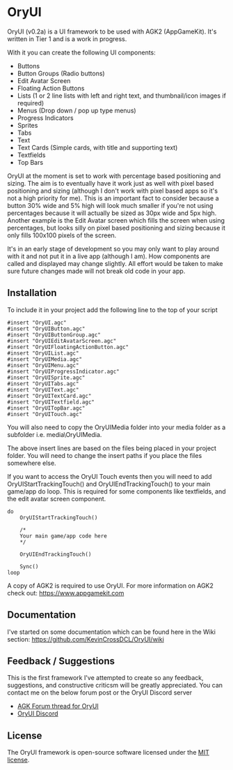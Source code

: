 # OryUI
OryUI (v0.2a) is a UI framework to be used with AGK2 (AppGameKit). It's written in Tier 1 and is a work in progress.

With it you can create the following UI components:

* Buttons
* Button Groups (Radio buttons)
* Edit Avatar Screen
* Floating Action Buttons
* Lists (1 or 2 line lists with left and right text, and thumbnail/icon images if required)
* Menus (Drop down / pop up type menus)
* Progress Indicators
* Sprites
* Tabs
* Text
* Text Cards (Simple cards, with title and supporting text)
* Textfields
* Top Bars

OryUI at the moment is set to work with percentage based positioning and sizing. The aim is to eventually have it work just as well with pixel based positioning and sizing (although I don't work with pixel based apps so it's not a high priority for me). This is an important fact to consider because a button 30% wide and 5% high will look much smaller if you're not using percentages because it will actually be sized as 30px wide and 5px high. Another example is the Edit Avatar screen which fills the screen when using percentages, but looks silly on pixel based positioning and sizing because it only fills 100x100 pixels of the screen.

It's in an early stage of development so you may only want to play around with it and not put it in a live app (although I am). How components are called and displayed may change slightly. All effort would be taken to make sure future changes made will not break old code in your app.

## Installation
To include it in your project add the following line to the top of your script

```
#insert "OryUI.agc"
#insert "OryUIButton.agc"
#insert "OryUIButtonGroup.agc"
#insert "OryUIEditAvatarScreen.agc"
#insert "OryUIFloatingActionButton.agc"
#insert "OryUIList.agc"
#insert "OryUIMedia.agc"
#insert "OryUIMenu.agc"
#insert "OryUIProgressIndicator.agc"
#insert "OryUISprite.agc"
#insert "OryUITabs.agc"
#insert "OryUIText.agc"
#insert "OryUITextCard.agc"
#insert "OryUITextfield.agc"
#insert "OryUITopBar.agc"
#insert "OryUITouch.agc"
```

You will also need to copy the OryUIMedia folder into your media folder as a subfolder i.e. media\OryUIMedia.

The above insert lines are based on the files being placed in your project folder. You will need to change the insert paths if you place the files somewhere else.

If you want to access the OryUI Touch events then you will need to add OryUIStartTrackingTouch() and OryUIEndTrackingTouch() to your main game/app do loop. This is required for some components like textfields, and the edit avatar screen component.

```
do
	OryUIStartTrackingTouch()

	/*
	Your main game/app code here
	*/
  
	OryUIEndTrackingTouch()
	
	Sync()
loop
```

A copy of AGK2 is required to use OryUI. For more information on AGK2 check out: https://www.appgamekit.com

## Documentation
I've started on some documentation which can be found here in the Wiki section: https://github.com/KevinCrossDCL/OryUI/wiki

## Feedback / Suggestions
This is the first framework I've attempted to create so any feedback, suggestions, and constructive criticsm will be greatly appreciated. You can contact me on the below forum post or the OryUI Discord server

* [AGK Forum thread for OryUI](https://forum.thegamecreators.com/thread/223719)
* [OryUI Discord](https://discord.gg/Ebvtt2f)

## License
The OryUI framework is open-source software licensed under the [MIT license](https://opensource.org/licenses/MIT).
